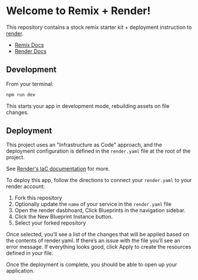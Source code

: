 # Welcome to Remix + Render!

This repository contains a stock remix starter kit + deployment instruction to [render](render.com).

- [Remix Docs](https://remix.run/docs)
- [Render Docs](https://render.com/docs)

## Development

From your terminal:

```sh
npm run dev
```

This starts your app in development mode, rebuilding assets on file changes.

## Deployment

This project uses an "Infrastructure as Code" approach, and the deployment configuration is defined in the `render.yaml` file at the root of the project.

See [Render's IaC documentation](https://render.com/docs/infrastructure-as-code) for more.

To deploy this app, follow the directions to connect your `render.yaml` to your render account:

1. Fork this repository
2. Optionally update the `name` of your service in the `render.yaml` file
3. Open the render dasbhoard, Click Blueprints in the navigation sidebar.
4. Click the New Blueprint Instance button.
5. Select your forked repository

Once selected, you’ll see a list of the changes that will be applied based on the contents of render.yaml. If there’s an issue with the file you’ll see an error message. If everything looks good, click Apply to create the resources defined in your file.

Once the deployment is complete, you should be able to open up your application.
